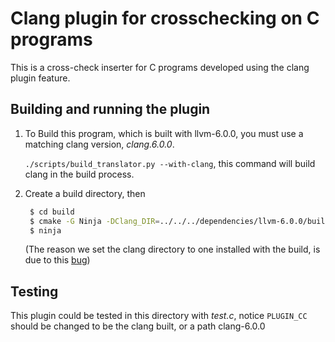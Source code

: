 # Clang plugin for crosschecking on C programs

This is a cross-check inserter for C programs developed using the clang plugin feature.

## Building and running the plugin

1. To Build this program, which is built with llvm-6.0.0, you must use a matching clang version, _clang.6.0.0_.

   `./scripts/build_translator.py --with-clang`, this command will build clang in the build process. 

2. Create a build directory, then 

   ```bash
    $ cd build 
    $ cmake -G Ninja -DClang_DIR=../../../dependencies/llvm-6.0.0/build.machine_name/lib/cmake/clang ../ 
    $ ninja
    ```

   (The reason we set the clang directory to one installed with the build, is due to this [bug](https://bugs.debian.org/cgi-bin/bugreport.cgi?bug=862328))

## Testing

This plugin could be tested in this directory with _test.c_, notice `PLUGIN_CC` should be changed to be the clang built, or a path clang-6.0.0 
